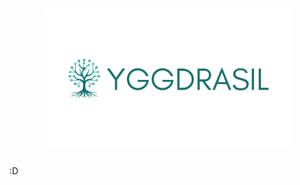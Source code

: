 <h1 align="center">
    <img alt="Radiola" title="Radiola" src="public/yggdrasil.png" width="400px"/>
</h1>

:D
